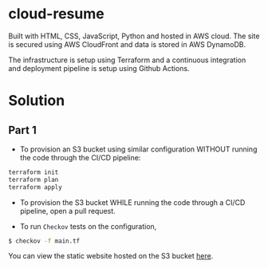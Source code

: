 # cloud-resume
Built with HTML, CSS, JavaScript, Python and hosted in AWS cloud. The site is secured using AWS CloudFront and data is stored in AWS DynamoDB. 

The infrastructure is setup using Terraform and a continuous integration and deployment pipeline is setup using Github Actions.

# Solution
## Part 1
- To provision an S3 bucket using similar configuration WITHOUT running the code through the CI/CD pipeline:
```bash
terraform init
terraform plan
terraform apply
```

- To provision the S3 bucket WHILE running the code through a CI/CD pipeline, open a pull request.

- To run ```Checkov``` tests on the configuration, 
```bash
$ checkov -f main.tf
```

You can view the static website hosted on the S3 bucket [here](https://onlinerresume8910543.s3.us-west-1.amazonaws.com/content/index.html).
